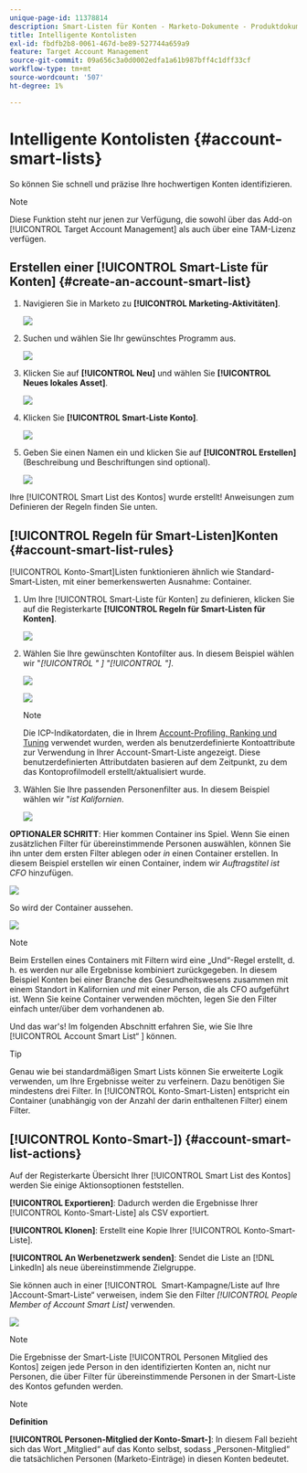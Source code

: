 ```yaml
---
unique-page-id: 11378814
description: Smart-Listen für Konten - Marketo-Dokumente - Produktdokumentation
title: Intelligente Kontolisten
exl-id: fbdfb2b8-0061-467d-be89-527744a659a9
feature: Target Account Management
source-git-commit: 09a656c3a0d0002edfa1a61b987bff4c1dff33cf
workflow-type: tm+mt
source-wordcount: '507'
ht-degree: 1%

---
```


# Intelligente Kontolisten {#account-smart-lists}

So können Sie schnell und präzise Ihre hochwertigen Konten identifizieren.

>[!NOTE]
>
>Diese Funktion steht nur jenen zur Verfügung, die sowohl über das Add-on [!UICONTROL Target Account Management] als auch über eine TAM-Lizenz verfügen.

## Erstellen einer [!UICONTROL Smart-Liste für Konten] {#create-an-account-smart-list}

1. Navigieren Sie in Marketo zu **[!UICONTROL Marketing-Aktivitäten]**.

   ![](assets/account-smart-lists-1.png)

1. Suchen und wählen Sie Ihr gewünschtes Programm aus.

   ![](assets/account-smart-lists-2.png)

1. Klicken Sie auf **[!UICONTROL Neu]** und wählen Sie **[!UICONTROL Neues lokales Asset]**.

   ![](assets/account-smart-lists-3.png)

1. Klicken Sie **[!UICONTROL Smart-Liste Konto]**.

   ![](assets/account-smart-lists-4.png)

1. Geben Sie einen Namen ein und klicken Sie auf **[!UICONTROL Erstellen]** (Beschreibung und Beschriftungen sind optional).

   ![](assets/account-smart-lists-5.png)

Ihre [!UICONTROL Smart List des Kontos] wurde erstellt! Anweisungen zum Definieren der Regeln finden Sie unten.

## [!UICONTROL Regeln für Smart-Listen]Konten {#account-smart-list-rules}

[!UICONTROL Konto-Smart]Listen funktionieren ähnlich wie Standard-Smart-Listen, mit einer bemerkenswerten Ausnahme: Container.

1. Um Ihre [!UICONTROL Smart-Liste für Konten] zu definieren, klicken Sie auf die Registerkarte **[!UICONTROL Regeln für Smart-Listen für Konten]**.

   ![](assets/account-smart-lists-6.png)

1. Wählen Sie Ihre gewünschten Kontofilter aus. In diesem Beispiel wählen wir &quot;_[!UICONTROL &quot; &#x200B;] &quot;[!UICONTROL &quot;]_.

   ![](assets/account-smart-lists-7.png)

   ![](assets/account-smart-lists-8.png)

   >[!NOTE]
   >
   >Die ICP-Indikatordaten, die in Ihrem [Account-Profiling, Ranking und Tuning](/help/marketo/product-docs/target-account-management/account-profiling/account-profiling-ranking-and-tuning.md) verwendet wurden, werden als benutzerdefinierte Kontoattribute zur Verwendung in Ihrer Account-Smart-Liste angezeigt. Diese benutzerdefinierten Attributdaten basieren auf dem Zeitpunkt, zu dem das Kontoprofilmodell erstellt/aktualisiert wurde.

1. Wählen Sie Ihre passenden Personenfilter aus. In diesem Beispiel wählen wir &quot;_ist Kalifornien_.

   ![](assets/account-smart-lists-9.png)

**OPTIONALER SCHRITT**: Hier kommen Container ins Spiel. Wenn Sie einen zusätzlichen Filter für übereinstimmende Personen auswählen, können Sie ihn unter dem ersten Filter ablegen oder _in_ einen Container erstellen. In diesem Beispiel erstellen wir einen Container, indem wir _Auftragstitel ist CFO_ hinzufügen.

![](assets/account-smart-lists-10.png)

So wird der Container aussehen.

![](assets/account-smart-lists-11.png)

>[!NOTE]
>
>Beim Erstellen eines Containers mit Filtern wird eine „Und“-Regel erstellt, d. h. es werden nur alle Ergebnisse kombiniert zurückgegeben. In diesem Beispiel Konten bei einer Branche des Gesundheitswesens zusammen mit einem Standort in Kalifornien _und_ mit einer Person, die als CFO aufgeführt ist. Wenn Sie keine Container verwenden möchten, legen Sie den Filter einfach unter/über dem vorhandenen ab.

Und das war&#39;s! Im folgenden Abschnitt erfahren Sie, wie Sie Ihre [!UICONTROL Account Smart List“ &#x200B;] können.

>[!TIP]
>
>Genau wie bei standardmäßigen Smart Lists können Sie erweiterte Logik verwenden, um Ihre Ergebnisse weiter zu verfeinern. Dazu benötigen Sie mindestens drei Filter. In [!UICONTROL Konto-Smart-Listen] entspricht ein Container (unabhängig von der Anzahl der darin enthaltenen Filter) einem Filter.

## [!UICONTROL Konto-Smart-]) {#account-smart-list-actions}

Auf der Registerkarte Übersicht Ihrer [!UICONTROL Smart List des Kontos] werden Sie einige Aktionsoptionen feststellen.

**[!UICONTROL Exportieren]**: Dadurch werden die Ergebnisse Ihrer [!UICONTROL Konto-Smart-Liste] als CSV exportiert.

**[!UICONTROL Klonen]**: Erstellt eine Kopie Ihrer [!UICONTROL Konto-Smart-Liste].

**[!UICONTROL An Werbenetzwerk senden]**: Sendet die Liste an [!DNL LinkedIn] als neue übereinstimmende Zielgruppe.

Sie können auch in einer [!UICONTROL &#x200B; Smart-Kampagne/Liste auf Ihre &#x200B;]Account-Smart-Liste“ verweisen, indem Sie den Filter _[!UICONTROL People Member of Account Smart List]_ verwenden.

![](assets/account-smart-lists-12.png)

>[!NOTE]
>
>Die Ergebnisse der Smart-Liste [!UICONTROL Personen Mitglied des Kontos] zeigen jede Person in den identifizierten Konten an, nicht nur Personen, die über Filter für übereinstimmende Personen in der Smart-Liste des Kontos gefunden werden.

>[!NOTE]
>
>**Definition**
>
>**[!UICONTROL Personen-Mitglied der Konto-Smart-]**: In diesem Fall bezieht sich das Wort „Mitglied“ auf das Konto selbst, sodass „Personen-Mitglied“ die tatsächlichen Personen (Marketo-Einträge) in diesen Konten bedeutet.
